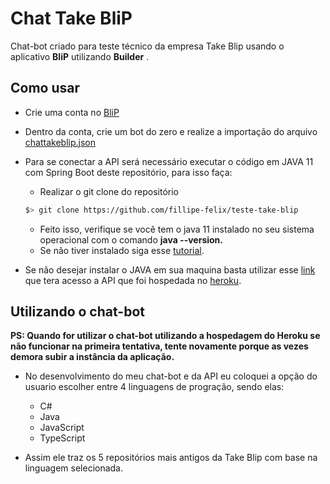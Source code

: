 # **Chat Take BliP**

Chat-bot criado para teste técnico da empresa Take Blip usando o aplicativo **BliP** utilizando **Builder** .


## Como usar

- Crie uma conta no [BliP](https://blip.ai)
- Dentro da conta, crie um bot do zero e realize a importação do arquivo [chattakeblip.json](https://github.com/fillipe-felix/teste-take-blip/blob/master/chattakeblip.json)
- Para se conectar a API será necessário executar o código em JAVA 11 com Spring Boot deste repositório, para isso faça:
    - Realizar o git clone do repositório

  ```bash
  $> git clone https://github.com/fillipe-felix/teste-take-blip
  ```

    - Feito isso, verifique se você tem o java 11 instalado no seu sistema operacional com o comando **java --version.**
    - Se não tiver instalado siga esse [tutorial](https://www.ic.unicamp.br/~ra100621/class/2020.1/LPOO_files/curso/prologo/00-instalacao/windows/00-tuto_instal_windows.html).
      
- Se não desejar instalar o JAVA em sua maquina basta utilizar esse [link](https://teste-take-blip.herokuapp.com/api/v1/takeblip/Java) que tera acesso a API que foi hospedada no [heroku](https://dashboard.heroku.com/).

## Utilizando o chat-bot

**PS: Quando for utilizar o chat-bot utilizando a hospedagem do **Heroku** se não funcionar na primeira tentativa, tente novamente porque as vezes demora subir a instância da aplicação.** 

- No desenvolvimento do meu chat-bot e da API eu coloquei a opção do usuario escolher entre 4 linguagens de progração, sendo elas:
    - C#
    - Java
    - JavaScript
    - TypeScript 
      
- Assim ele traz os 5 repositórios mais antigos da Take Blip com base na linguagem selecionada.
